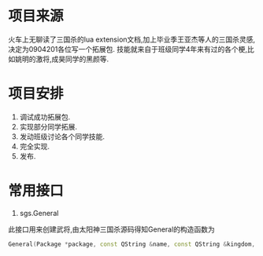 项目来源
==============

火车上无聊读了三国杀的lua extension文档,加上毕业季王亚杰等人的三国杀灵感,决定为0904201各位写一个拓展包.
技能就来自于班级同学4年来有过的各个梗,比如姚明的激将,成昊同学的黑颜等.

项目安排
=============

1. 调试成功拓展包.
2. 实现部分同学拓展.
3. 发动班级讨论各个同学技能.
4. 完全实现.
5. 发布.

常用接口
=============

1. sgs.General

  此接口用来创建武将,由太阳神三国杀源码得知General的构造函数为

```cpp
General(Package *package, const QString &name, const QString &kingdom, int max_hp=4, bool male=true, bool hidden=false, bool never_shown=false)
```
